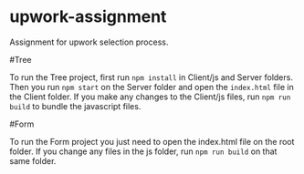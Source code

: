 # upwork-assignment
Assignment for upwork selection process.

#Tree

To run the Tree project, first run `npm install` in Client/js and Server folders. Then you run `npm start` on the Server folder and open the `index.html` file in the Client folder.
If you make any changes to the Client/js files, run `npm run build` to bundle the javascript files.

#Form

 To run the Form project you just need to open the index.html file on the root folder. If you change any files in the js folder, run `npm run build` on that same folder.